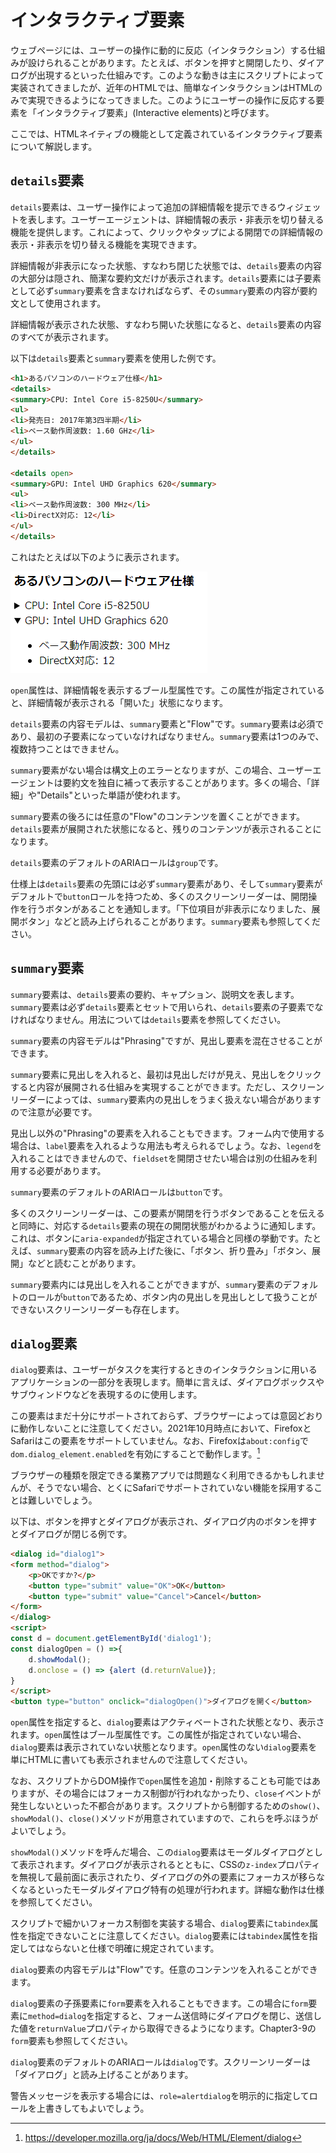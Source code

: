 # インタラクティブ要素
<!-- ch3-10.txt (4ページ、3000～4600字想定) -->

ウェブページには、ユーザーの操作に動的に反応（インタラクション）する仕組みが設けられることがあります。たとえば、ボタンを押すと開閉したり、ダイアログが出現するといった仕組みです。このような動きは主にスクリプトによって実装されてきましたが、近年のHTMLでは、簡単なインタラクションはHTMLのみで実現できるようになってきました。このようにユーザーの操作に反応する要素を「インタラクティブ要素」(Interactive elements)と呼びます。

ここでは、HTMLネイティブの機能として定義されているインタラクティブ要素について解説します。

## `details`要素

`details`要素は、ユーザー操作によって追加の詳細情報を提示できるウィジェットを表します。ユーザーエージェントは、詳細情報の表示・非表示を切り替える機能を提供します。これによって、クリックやタップによる開閉での詳細情報の表示・非表示を切り替える機能を実現できます。

詳細情報が非表示になった状態、すなわち閉じた状態では、`details`要素の内容の大部分は隠され、簡潔な要約文だけが表示されます。`details`要素には子要素として必ず`summary`要素を含まなければならず、その`summary`要素の内容が要約文として使用されます。

詳細情報が表示された状態、すなわち開いた状態になると、`details`要素の内容のすべてが表示されます。

以下は`details`要素と`summary`要素を使用した例です。

```html
<h1>あるパソコンのハードウェア仕様</h1>
<details>
<summary>CPU: Intel Core i5-8250U</summary>
<ul>
<li>発売日: 2017年第3四半期</li>
<li>ベース動作周波数: 1.60 GHz</li>
</ul>
</details>

<details open>
<summary>GPU: Intel UHD Graphics 620</summary>
<ul>
<li>ベース動作周波数: 300 MHz</li>
<li>DirectX対応: 12</li>
</ul>
</details>
```

これはたとえば以下のように表示されます。

![Chromeのdetails、summary要素のレンダリング例](../img/3-10-01.png)

`open`属性は、詳細情報を表示するブール型属性です。この属性が指定されていると、詳細情報が表示される「開いた」状態になります。

<!-- 内容モデル -->
`details`要素の内容モデルは、`summary`要素と"Flow"です。`summary`要素は必須であり、最初の子要素になっていなければなりません。`summary`要素は1つのみで、複数持つことはできません。

`summary`要素がない場合は構文上のエラーとなりますが、この場合、ユーザーエージェントは要約文を独自に補って表示することがあります。多くの場合、「詳細」や"Details"といった単語が使われます。

`summary`要素の後ろには任意の"Flow"のコンテンツを置くことができます。`details`要素が展開された状態になると、残りのコンテンツが表示されることになります。
<!-- /内容モデル -->

<!-- a11y note -->
`details`要素のデフォルトのARIAロールは`group`です。

仕様上は`details`要素の先頭には必ず`summary`要素があり、そして`summary`要素がデフォルトで`button`ロールを持つため、多くのスクリーンリーダーは、開閉操作を行うボタンがあることを通知します。「下位項目が非表示になりました、展開ボタン」などと読み上げられることがあります。`summary`要素も参照してください。
<!--
読まれ方はこの辺り参照:
https://accessible-usable.net/2020/06/entry_200613.html
Mac VOが「下位項目が非表示になりました、展開ボタン」と読むのだけれど、もう少しわかりやすい読みをするスクリーンリーダーの例にしてもよい
-->
<!-- /a11y note -->

## `summary`要素

`summary`要素は、`details`要素の要約、キャプション、説明文を表します。`summary`要素は必ず`details`要素とセットで用いられ、`details`要素の子要素でなければなりません。用法については`details`要素を参照してください。

<!-- 内容モデル -->
`summary`要素の内容モデルは"Phrasing"ですが、見出し要素を混在させることができます。

`summary`要素に見出しを入れると、最初は見出しだけが見え、見出しをクリックすると内容が展開される仕組みを実現することができます。ただし、スクリーンリーダーによっては、`summary`要素内の見出しをうまく扱えない場合がありますので注意が必要です。

見出し以外の"Phrasing"の要素を入れることもできます。フォーム内で使用する場合は、`label`要素を入れるような用法も考えられるでしょう。なお、`legend`を入れることはできませんので、`fieldset`を開閉させたい場合は別の仕組みを利用する必要があります。
<!-- /内容モデル -->

<!-- a11y note -->
`summary`要素のデフォルトのARIAロールは`button`です。

多くのスクリーンリーダーは、この要素が開閉を行うボタンであることを伝えると同時に、対応する`details`要素の現在の開閉状態がわかるように通知します。これは、ボタンに`aria-expanded`が指定されている場合と同様の挙動です。たとえば、`summary`要素の内容を読み上げた後に、「ボタン、折り畳み」「ボタン、展開」などと読むことがあります。

`summary`要素内には見出しを入れることができますが、`summary`要素のデフォルトのロールが`button`であるため、ボタン内の見出しを見出しとして扱うことができないスクリーンリーダーも存在します。<!-- というようなことがMDNには書いてある。実際、Mac Chrome+VOで試すと「見出し」とは読まれなかった。「ボタン」とは読まれるので、ボタンラベル扱いのほうが優先なのだろう -->
<!-- /a11y note -->

## `dialog`要素

`dialog`要素は、ユーザーがタスクを実行するときのインタラクションに用いるアプリケーションの一部分を表現します。簡単に言えば、ダイアログボックスやサブウィンドウなどを表現するのに使用します。

<!-- サポート状況の注意 -->
この要素はまだ十分にサポートされておらず、ブラウザーによっては意図どおりに動作しないことに注意してください。2021年10月時点において、FirefoxとSafariはこの要素をサポートしていません。なお、Firefoxは`about:config`で`dom.dialog_element.enabled`を有効にすることで動作します。[^1]

[^1]: <https://developer.mozilla.org/ja/docs/Web/HTML/Element/dialog>

ブラウザーの種類を限定できる業務アプリでは問題なく利用できるかもしれませんが、そうでない場合、とくにSafariでサポートされていない機能を採用することは難しいでしょう。
<!-- /サポート状況の注意 -->

以下は、ボタンを押すとダイアログが表示され、ダイアログ内のボタンを押すとダイアログが閉じる例です。
<!-- form 要素のところで使用した例の再掲。異なるものの方が良い? form要素を参照させる方が良い? -->
```html
<dialog id="dialog1">
<form method="dialog">
    <p>OKですか?</p>
    <button type="submit" value="OK">OK</button>
    <button type="submit" value="Cancel">Cancel</button>
</form>
</dialog>
<script>
const d = document.getElementById('dialog1');
const dialogOpen = () =>{
    d.showModal();
    d.onclose = () => {alert (d.returnValue)};
}
</script>
<button type="button" onclick="dialogOpen()">ダイアログを開く</button>
```

`open`属性を指定すると、`dialog`要素はアクティベートされた状態となり、表示されます。`open`属性はブール型属性です。この属性が指定されていない場合、`dialog`要素は表示されていない状態となります。`open`属性のない`dialog`要素を単にHTMLに書いても表示されませんので注意してください。

なお、スクリプトからDOM操作で`open`属性を追加・削除することも可能ではありますが、その場合にはフォーカス制御が行われなかったり、`close`イベントが発生しないといった不都合があります。スクリプトから制御するための`show()`、`showModal()`、`close()`メソッドが用意されていますので、これらを呼ぶほうがよいでしょう。

`showModal()`メソッドを呼んだ場合、この`dialog`要素はモーダルダイアログとして表示されます。ダイアログが表示されるとともに、CSSの`z-index`プロパティを無視して最前面に表示されたり、ダイアログの外の要素にフォーカスが移らなくなるといったモーダルダイアログ特有の処理が行われます。詳細な動作は仕様を参照してください。

スクリプトで細かいフォーカス制御を実装する場合、`dialog`要素に`tabindex`属性を指定できないことに注意してください。`dialog`要素には`tabindex`属性を指定してはならないと仕様で明確に規定されています。
<!--
https://github.com/whatwg/html/commit/ef6494d86ae7baa4e095715c0a79b7fdc8efd223
-->

<!-- 内容モデル -->
`dialog`要素の内容モデルは"Flow"です。任意のコンテンツを入れることができます。

`dialog`要素の子孫要素に`form`要素を入れることもできます。この場合に`form`要素に`method=dialog`を指定すると、フォーム送信時にダイアログを閉じ、送信した値を`returnValue`プロパティから取得できるようになります。Chapter3-9の`form`要素も参照してください。
<!-- /内容モデル -->

<!-- a11y note -->
`dialog`要素のデフォルトのARIAロールは`dialog`です。スクリーンリーダーは「ダイアログ」と読み上げることがあります。

警告メッセージを表示する場合には、`role=alertdialog`を明示的に指定してロールを上書きしてもよいでしょう。
<!-- /a11y note -->

